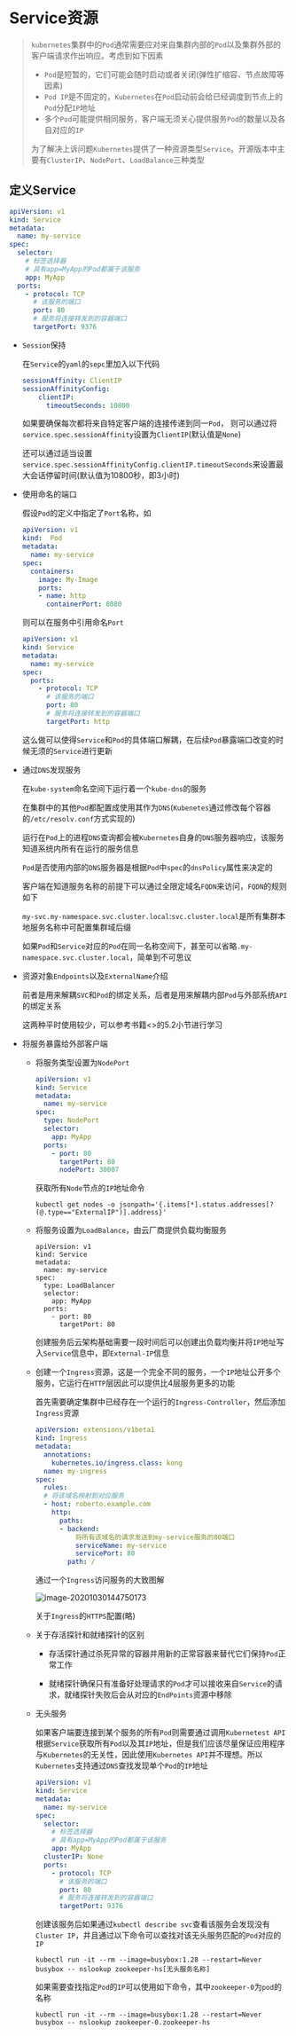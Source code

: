 # Service资源

> `kubernetes`集群中的`Pod`通常需要应对来自集群内部的`Pod`以及集群外部的客户端请求作出响应。考虑到如下因素
>
> - `Pod`是短暂的，它们可能会随时启动或者关闭(弹性扩缩容、节点故障等因素)
> - `Pod IP`是不固定的，`Kubernetes`在`Pod`启动前会给已经调度到节点上的`Pod`分配`IP`地址
> - 多个`Pod`可能提供相同服务，客户端无须关心提供服务`Pod`的数量以及各自对应的`IP`
>
> 为了解决上诉问题`Kubernetes`提供了一种资源类型`Service`。开源版本中主要有`ClusterIP`、`NodePort`、`LoadBalance`三种类型

## 定义Service

```yaml
apiVersion: v1
kind: Service
metadata:
  name: my-service
spec:
  selector:
    # 标签选择器
    # 具有app=MyApp的Pod都属于该服务
    app: MyApp
  ports:
    - protocol: TCP
      # 该服务的端口
      port: 80
      # 服务将连接转发到的容器端口
      targetPort: 9376
```

- `Session`保持

    在`Service`的`yaml`的`sepc`里加入以下代码

    ```yaml
    sessionAffinity: ClientIP
    sessionAffinityConfig:
        clientIP:
          timeoutSeconds: 10800
    ```

    如果要确保每次都将来自特定客户端的连接传递到同一`Pod`， 则可以通过将`service.spec.sessionAffinity`设置为`ClientIP`(默认值是`None`)

    还可以通过适当设置`service.spec.sessionAffinityConfig.clientIP.timeoutSeconds`来设置最大会话停留时间(默认值为10800秒，即3小时)

- 使用命名的端口

    假设`Pod`的定义中指定了`Port`名称，如

    ```yaml
    apiVersion: v1
    kind:  Pod 
    metadata: 
      name: my-service
    spec: 
      containers:  
        image: My-Image
        ports:
        - name: http
          containerPort: 8080
    ```

    则可以在服务中引用命名`Port`

    ```yaml
    apiVersion: v1
    kind: Service
    metadata:
      name: my-service
    spec:
      ports:
        - protocol: TCP
          # 该服务的端口
          port: 80
          # 服务将连接转发到的容器端口
          targetPort: http
    ```

    这么做可以使得`Service`和`Pod`的具体端口解耦，在后续`Pod`暴露端口改变的时候无须的`Service`进行更新

- 通过`DNS`发现服务

    在`kube-system`命名空间下运行着一个`kube-dns`的服务

    在集群中的其他`Pod`都配置成使用其作为`DNS`(`Kubenetes`通过修改每个容器的`/etc/resolv.conf`方式实现的)

    运行在`Pod`上的进程`DNS`查询都会被`Kubernetes`自身的`DNS`服务器响应，该服务知道系统内所有在运行的服务信息

    `Pod`是否使用内部的`DNS`服务器是根据`Pod`中`spec`的`dnsPolicy`属性来决定的

    客户端在知道服务名称的前提下可以通过全限定域名`FQDN`来访问，`FQDN`的规则如下

    `my-svc.my-namespace.svc.cluster.local`:`svc.cluster.local`是所有集群本地服务名称中可配置集群域后缀

    如果`Pod`和`Service`对应的`Pod`在同一名称空间下，甚至可以省略`.my-namespace.svc.cluster.local`，简单到不可思议

- 资源对象`Endpoints`以及`ExternalName`介绍

    前者是用来解耦`SVC`和`Pod`的绑定关系，后者是用来解耦内部`Pod`与外部系统`API`的绑定关系

    这两种平时使用较少，可以参考书籍<<Kubernetes In Action>>的5.2小节进行学习

- 将服务暴露给外部客户端

    - 将服务类型设置为`NodePort`

        ```yaml
        apiVersion: v1
        kind: Service
        metadata:
          name: my-service
        spec:
          type: NodePort
          selector:
            app: MyApp
          ports:
            - port: 80
              targetPort: 80
              nodePort: 30007
        ```

        获取所有`Node`节点的`IP`地址命令

        ```shell
        kubectl get nodes -o jsonpath='{.items[*].status.addresses[?(@.type=="ExternalIP")].address}'
        ```

    - 将服务设置为`LoadBalance`，由云厂商提供负载均衡服务

        ```shell
        apiVersion: v1
        kind: Service
        metadata:
          name: my-service
        spec:
          type: LoadBalancer
          selector:
            app: MyApp
          ports:
            - port: 80
              targetPort: 80
        ```

        创建服务后云架构基础需要一段时间后可以创建出负载均衡并将`IP`地址写入`Service`信息中，即`External-IP`信息

    - 创建一个`Ingress`资源，这是一个完全不同的服务，一个`IP`地址公开多个服务，它运行在`HTTP`层因此可以提供比4层服务更多的功能

        首先需要确定集群中已经存在一个运行的`Ingress-Controller`，然后添加`Ingress`资源

        ```yaml
        apiVersion: extensions/v1beta1
        kind: Ingress
        metadata:
          annotations:
            kubernetes.io/ingress.class: kong
          name: my-ingress
        spec:
          rules:
          # 将该域名映射到对应服务
          - host: roberto.example.com
            http:
              paths:
              - backend:
                  将所有该域名的请求发送到my-service服务的80端口
                  serviceName: my-service
                  servicePort: 80
                path: /
        ```

        通过一个`Ingress`访问服务的大致图解

        ![image-20201030144750173](images/Service资源/image-20201030144750173.png)

        关于`Ingress`的`HTTPS`配置(略)

    - 关于存活探针和就绪探针的区别

        - 存活探针通过杀死异常的容器并用新的正常容器来替代它们保持`Pod`正常工作

        - 就绪探针确保只有准备好处理请求的`Pod`才可以接收来自`Service`的请求，就绪探针失败后会从对应的`EndPoints`资源中移除

    - 无头服务

        如果客户端要连接到某个服务的所有`Pod`则需要通过调用`Kubernetest API`根据`Service`获取所有`Pod`以及其`IP`地址，但是我们应该尽量保证应用程序与`Kubernetes`的无关性，因此使用`Kubernetes API`并不理想。所以`Kubernetes`支持通过`DNS`查找发现单个`Pod`的`IP`地址

        ```yaml
        apiVersion: v1
        kind: Service
        metadata:
          name: my-service
        spec:
          selector:
            # 标签选择器
            # 具有app=MyApp的Pod都属于该服务
            app: MyApp
          clusterIP: None
          ports:
            - protocol: TCP
              # 该服务的端口
              port: 80
              # 服务将连接转发到的容器端口
              targetPort: 9376
        ```

        创建该服务后如果通过`kubectl describe svc`查看该服务会发现没有`Cluster IP`，并且通过以下命令可以查找对该无头服务匹配的`Pod`对应的`IP`

        ```shell
        kubectl run -it --rm --image=busybox:1.28 --restart=Never busybox -- nslookup zookeeper-hs[无头服务名称]
        ```

        如果需要查找指定`Pod`的`IP`可以使用如下命令，其中`zookeeper-0`为`pod`的名称

        ```shell
        kubectl run -it --rm --image=busybox:1.28 --restart=Never busybox -- nslookup zookeeper-0.zookeeper-hs
        ```
